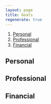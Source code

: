 ```yaml
---
layout: page
title: Goals
regenerate: true
---
```


01. [Personal](#personal)
01. [Professional](#professional)
01. [Financial](#financial)

## Personal

## Professional

## Financial
